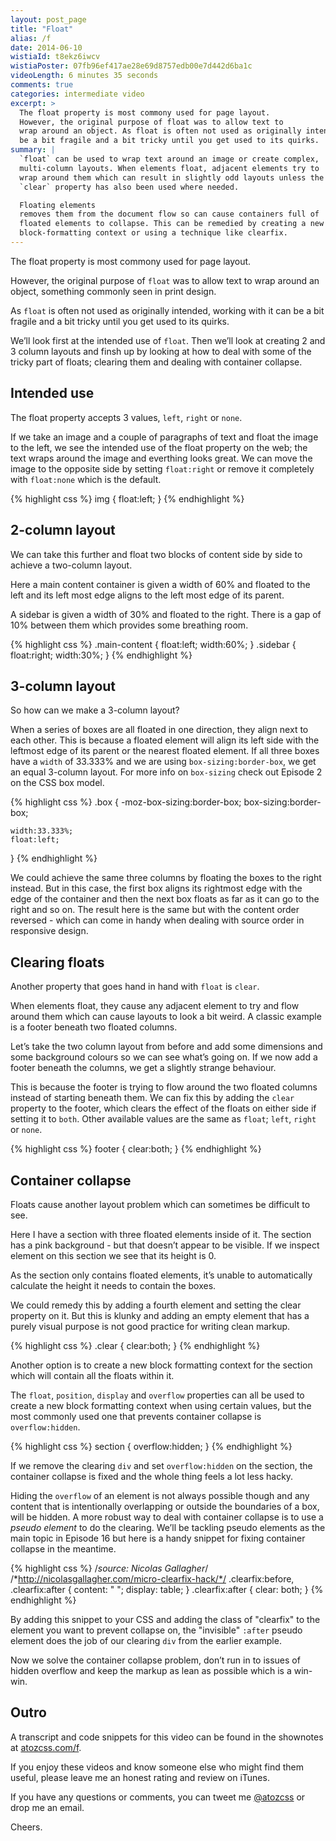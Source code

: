 ```yaml
---
layout: post_page
title: "Float"
alias: /f
date: 2014-06-10
wistiaId: t8ekz6iwcv
wistiaPoster: 07fb96ef417ae28e69d8757edb00e7d442d6ba1c
videoLength: 6 minutes 35 seconds
comments: true
categories: intermediate video
excerpt: >
  The float property is most commony used for page layout.
  However, the original purpose of float was to allow text to
  wrap around an object. As float is often not used as originally intended, working with it can
  be a bit fragile and a bit tricky until you get used to its quirks. 
summary: |
  `float` can be used to wrap text around an image or create complex,
  multi-column layouts. When elements float, adjacent elements try to
  wrap around them which can result in slightly odd layouts unless the
  `clear` property has also been used where needed. 

  Floating elements
  removes them from the document flow so can cause containers full of
  floated elements to collapse. This can be remedied by creating a new
  block-formatting context or using a technique like clearfix.
---
```


The float property is most commony used for page layout.

However, the original purpose of `float` was to allow text to
wrap around an object, something commonly seen in print design.

As `float` is often not used as originally intended, working with it can
be a bit fragile and a bit tricky until you get used to its quirks. 

We’ll look first at the intended use of `float`. Then we’ll look at 
creating 2 and 3 column layouts and finsh up by looking at how to deal
with some of the tricky part of floats; clearing them and dealing with 
container collapse.

## Intended use

The float property accepts 3 values, `left`, `right` or `none`.

If we take an image and a couple of paragraphs of text and float the
image to the left, we see the intended use of the float property on the web;
the text wraps around the image and everthing looks great. We can
move the image to the opposite side by setting `float:right` or remove
it completely with `float:none` which is the default.

{% highlight css %}
img {
	float:left;
}
{% endhighlight %}

## 2-column layout

We can take this further and float two blocks of content side by side
to achieve a two-column layout.

Here a main content container is given a width of 60% and floated to the
left and its left most edge aligns to the left most edge of its parent. 

A sidebar is given a width of 30% and floated to the right. There
is a gap of 10% between them which provides some breathing room.

{% highlight css %}
.main-content {
	float:left;
	width:60%;
}
.sidebar {
	float:right;
	width:30%;
}
{% endhighlight %}

## 3-column layout

So how can we make a 3-column layout?

When a series of boxes are all floated in one direction, they align next
to each other. This is because a floated element will align its left
side with the leftmost edge of its parent or the nearest floated
element. If all three boxes have a `width` of 33.333% and we are using
`box-sizing:border-box`, we get an equal 3-column layout. For more info
on `box-sizing` check out Episode 2 on the CSS box model.

{% highlight css %}
.box {
	-moz-box-sizing:border-box;
	     box-sizing:border-box;

	width:33.333%;
	float:left;
}
{% endhighlight %}

We could achieve the same three columns by floating the boxes to the
right instead. But in this case, the first box aligns its rightmost edge with
the edge of the container and then the next box floats as far as it can go
to the right and so on. The result here is the same but with the content
order reversed - which can come in handy when dealing with source order
in responsive design.

## Clearing floats

Another property that goes hand in hand with `float` is `clear`. 

When elements float, they cause any adjacent element to try and flow
around them which can cause layouts to look a bit weird. A classic
example is a footer beneath two floated columns.

Let’s take the two column layout from before and add some dimensions and
some background colours so we can see what’s going on. If we now add
a footer beneath the columns, we get a slightly strange behaviour. 

This is because the footer is trying to flow around the two floated
columns instead of starting beneath them. We can fix this by adding the
`clear` property to the footer, which clears the effect of the floats on
either side if setting it to `both`. Other available values are the same
as `float`; `left`, `right` or `none`. 

{% highlight css %}
footer {
	clear:both;
}
{% endhighlight %}


## Container collapse

Floats cause another layout problem which can sometimes be difficult to
see.

Here I have a section with three floated elements inside of it. The
section has a pink background - but that doesn’t appear to be visible. If
we inspect element on this section we see that its height is 0.

As the section only contains floated elements, it’s unable to
automatically calculate the height it needs to contain the boxes.

We could remedy this by adding a fourth element and setting the clear
property on it. But this is klunky and adding an empty element that has
a purely visual purpose is not good practice for writing clean markup.

{% highlight css %}
.clear {
	clear:both;
}
{% endhighlight %}

Another option is to create a new block formatting context for the
section which will contain all the floats within it. 

The `float`, `position`, `display` and `overflow` properties can all be
used to create a new block formatting context when using certain values,
but the most commonly used one that prevents container collapse is
`overflow:hidden`.

{% highlight css %}
section {
	overflow:hidden;
}
{% endhighlight %}

If we remove the clearing `div` and set `overflow:hidden` on the section,
the container collapse is fixed and the whole thing feels a lot less hacky.

Hiding the `overflow` of an element is not always possible though and any
content that is intentionally overlapping or outside the boundaries of
a box, will be hidden. A more robust way to deal with container collapse
is to use a *pseudo element* to do the clearing. We’ll be tackling
pseudo elements as the main topic in Episode 16 but here is a handy
snippet for fixing container collapse in the meantime.

{% highlight css %}
/*source: Nicolas Gallagher*/
/*http://nicolasgallagher.com/micro-clearfix-hack/*/
.clearfix:before,
.clearfix:after {
    content: " ";
	display: table;
}
.clearfix:after {
	clear: both;
}
{% endhighlight %}

By adding this snippet to your CSS and adding the class of "clearfix" to
the element you want to prevent collapse on, the "invisible" `:after`
pseudo element does the job of our clearing `div` from the earlier
example.

Now we solve the container collapse problem, don’t run in to issues of
hidden overflow and keep the markup as lean as possible which is
a win-win.

## Outro

A transcript and code snippets for this video can be found in the
shownotes at [atozcss.com/f](http://www.atozcss.com/f).

If you enjoy these videos and know someone else who might find them 
useful, please leave me an honest rating and review on iTunes.

If you have any questions or comments, you can tweet me
[@atozcss](http://www.twitter.com/atozcss) or
drop me an email.

Cheers.


